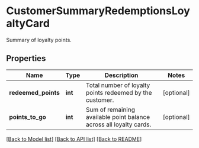 # CustomerSummaryRedemptionsLoyaltyCard

Summary of loyalty points.

## Properties

Name | Type | Description | Notes
------------ | ------------- | ------------- | -------------
**redeemed_points** | **int** | Total number of loyalty points redeemed by the customer. | [optional] 
**points_to_go** | **int** | Sum of remaining available point balance across all loyalty cards. | [optional] 

[[Back to Model list]](../README.md#documentation-for-models) [[Back to API list]](../README.md#documentation-for-api-endpoints) [[Back to README]](../README.md)


